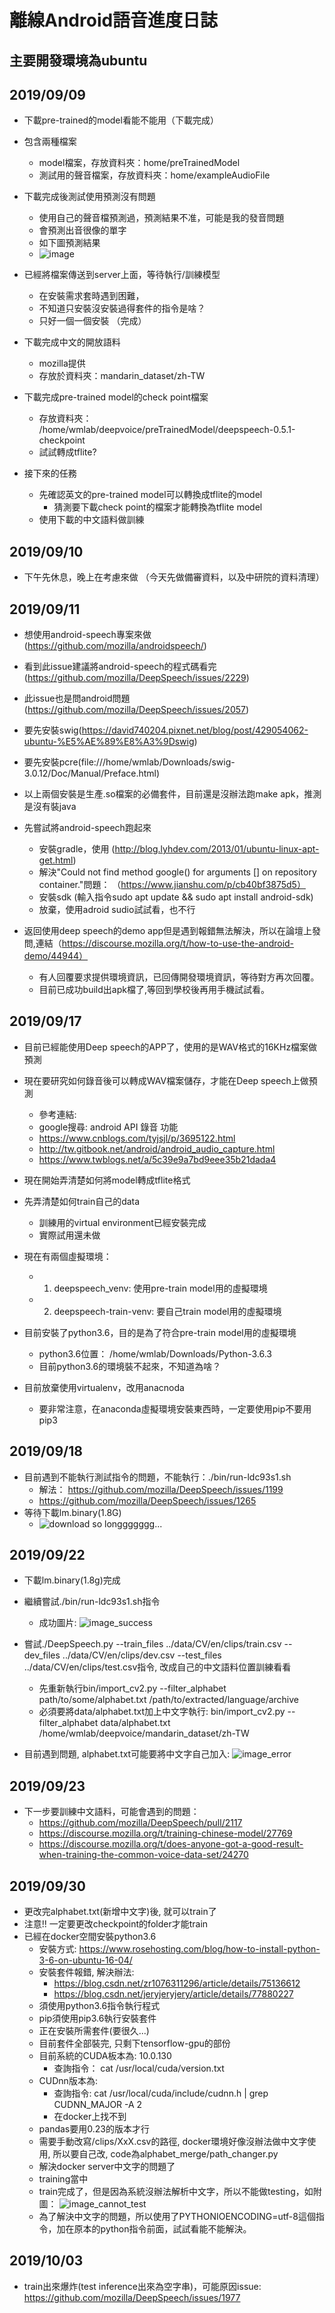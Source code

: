 # 離線Android語音進度日誌

## 主要開發環境為ubuntu

## 2019/09/09

- 下載pre-trained的model看能不能用（下載完成）
- 包含兩種檔案
    - model檔案，存放資料夾：home/preTrainedModel
    - 測試用的聲音檔案，存放資料夾：home/exampleAudioFile
- 下載完成後測試使用預測沒有問題
    - 使用自己的聲音檔預測過，預測結果不准，可能是我的發音問題
    - 會預測出音很像的單字
    - 如下圖預測結果
    - ![image](https://raw.githubusercontent.com/Louislar/Android_tensorflow_speechRecognition/master/Screenshot%20from%202019-09-09%2019-54-51.png)
- 已經將檔案傳送到server上面，等待執行/訓練模型
    - 在安裝需求套時遇到困難，
    - 不知道只安裝沒安裝過得套件的指令是啥？
    - 只好一個一個安裝 （完成）
- 下載完成中文的開放語料
    - mozilla提供
    - 存放於資料夾：mandarin_dataset/zh-TW

- 下載完成pre-trained model的check point檔案
    - 存放資料夾： /home/wmlab/deepvoice/preTrainedModel/deepspeech-0.5.1-checkpoint
    - 試試轉成tflite?
- 接下來的任務
    - 先確認英文的pre-trained model可以轉換成tflite的model
        - 猜測要下載check point的檔案才能轉換為tflite model
    - 使用下載的中文語料做訓練

## 2019/09/10

- 下午先休息，晚上在考慮來做 （今天先做備審資料，以及中研院的資料清理）


## 2019/09/11

- 想使用android-speech專案來做(https://github.com/mozilla/androidspeech/)

- 看到此issue建議將android-speech的程式碼看完(https://github.com/mozilla/DeepSpeech/issues/2229)
- 此issue也是問android問題(https://github.com/mozilla/DeepSpeech/issues/2057)
- 要先安裝swig(https://david740204.pixnet.net/blog/post/429054062-ubuntu-%E5%AE%89%E8%A3%9Dswig)
- 要先安裝pcre(file:///home/wmlab/Downloads/swig-3.0.12/Doc/Manual/Preface.html)
- 以上兩個安裝是生產.so檔案的必備套件，目前還是沒辦法跑make apk，推測是沒有裝java
- 先嘗試將android-speech跑起來
    - 安裝gradle，使用 (http://blog.lyhdev.com/2013/01/ubuntu-linux-apt-get.html) 
    - 解決"Could not find method google() for arguments [] on repository container."問題： （https://www.jianshu.com/p/cb40bf3875d5）
    - 安裝sdk (輸入指令sudo apt update && sudo apt install android-sdk)
    -   放棄，使用adroid sudio試試看，也不行

- 返回使用deep speech的demo app但是遇到報錯無法解決，所以在論壇上發問,連結（https://discourse.mozilla.org/t/how-to-use-the-android-demo/44944）
    - 有人回覆要求提供環境資訊，已回傳開發環境資訊，等待對方再次回覆。
    - 目前已成功build出apk檔了,等回到學校後再用手機試試看。


## 2019/09/17

- 目前已經能使用Deep speech的APP了，使用的是WAV格式的16KHz檔案做預測
- 現在要研究如何錄音後可以轉成WAV檔案儲存，才能在Deep speech上做預測
    - 參考連結: 
    - google搜尋: android API 錄音 功能
    - https://www.cnblogs.com/tyjsjl/p/3695122.html
    - http://tw.gitbook.net/android/android_audio_capture.html
    - https://www.twblogs.net/a/5c39e9a7bd9eee35b21dada4
- 現在開始弄清楚如何將model轉成tflite格式
- 先弄清楚如何train自己的data
    - 訓練用的virtual environment已經安裝完成
    - 實際試用還未做
- 現在有兩個虛擬環境：
    - 1. deepspeech_venv: 使用pre-train model用的虛擬環境
    - 2. deepspeech-train-venv: 要自己train model用的虛擬環境

- 目前安裝了python3.6，目的是為了符合pre-train model用的虛擬環境
    - python3.6位置： /home/wmlab/Downloads/Python-3.6.3
    - 目前python3.6的環境裝不起來，不知道為啥？
- 目前放棄使用virtualenv，改用anacnoda
    - 要非常注意，在anaconda虛擬環境安裝東西時，一定要使用pip不要用pip3


## 2019/09/18

- 目前遇到不能執行測試指令的問題，不能執行：./bin/run-ldc93s1.sh
    - 解法： https://github.com/mozilla/DeepSpeech/issues/1199
    - https://github.com/mozilla/DeepSpeech/issues/1265
- 等待下載lm.binary(1.8G)
    - ![download so longgggggg...](https://raw.githubusercontent.com/Louislar/Android_tensorflow_speechRecognition/master/Screenshot%20from%202019-09-18%2018-59-56.png)

## 2019/09/22

- 下載lm.binary(1.8g)完成
- 繼續嘗試./bin/run-ldc93s1.sh指令
    - 成功圖片: ![image_success](https://raw.githubusercontent.com/Louislar/Android_tensorflow_speechRecognition/master/screenshot2019-09-23.png)
- 嘗試./DeepSpeech.py --train_files ../data/CV/en/clips/train.csv --dev_files ../data/CV/en/clips/dev.csv --test_files ../data/CV/en/clips/test.csv指令, 改成自己的中文語料位置訓練看看
    - 先重新執行bin/import_cv2.py --filter_alphabet path/to/some/alphabet.txt /path/to/extracted/language/archive
    - 必須要將data/alphabet.txt加上中文字執行: bin/import_cv2.py --filter_alphabet data/alphabet.txt /home/wmlab/deepvoice/mandarin_dataset/zh-TW

- 目前遇到問題, alphabet.txt可能要將中文字自己加入: ![image_error](https://raw.githubusercontent.com/Louislar/Android_tensorflow_speechRecognition/master/screenshot2019-09-23-12-54.png)


## 2019/09/23

- 下一步要訓練中文語料，可能會遇到的問題：
    - https://github.com/mozilla/DeepSpeech/pull/2117
    - https://discourse.mozilla.org/t/training-chinese-model/27769
    - https://discourse.mozilla.org/t/does-anyone-got-a-good-result-when-training-the-common-voice-data-set/24270


## 2019/09/30

- 更改完alphabet.txt(新增中文字)後, 就可以train了
- 注意!! 一定要更改checkpoint的folder才能train
- 已經在docker空間安裝python3.6
    - 安裝方式: https://www.rosehosting.com/blog/how-to-install-python-3-6-on-ubuntu-16-04/
    - 安裝套件報錯, 解決辦法:
        - https://blog.csdn.net/zr1076311296/article/details/75136612
        - https://blog.csdn.net/jeryjeryjery/article/details/77880227
    - 須使用python3.6指令執行程式
    - pip須使用pip3.6執行安裝套件
    - 正在安裝所需套件(要很久...)
    - 目前套件全部裝完, 只剩下tensorflow-gpu的部份
    - 目前系統的CUDA板本為: 10.0.130
        - 查詢指令： cat /usr/local/cuda/version.txt
    - CUDnn版本為: 
        - 查詢指令: cat /usr/local/cuda/include/cudnn.h | grep CUDNN_MAJOR -A 2
        - 在docker上找不到
    - pandas要用0.23的版本才行
    - 需要手動改寫/clips/XxX.csv的路徑, docker環境好像沒辦法做中文字使用, 所以要自己改, code為alphabet_merge/path_changer.py
    - 解決docker server中文字的問題了
    - training當中
    - train完成了，但是因為系統沒辦法解析中文字，所以不能做testing，如附圖：
    ![image_cannot_test](https://raw.githubusercontent.com/Louislar/Android_tensorflow_speechRecognition/master/Screenshot%20from%202019-10-01%2012-17-51.png)
    - 為了解決中文字的問題，所以使用了PYTHONIOENCODING=utf-8這個指令，加在原本的python指令前面，試試看能不能解決。

## 2019/10/03

- train出來爆炸(test inference出來為空字串)，可能原因issue: https://github.com/mozilla/DeepSpeech/issues/1977
